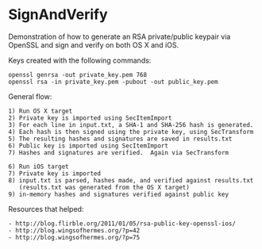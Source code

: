 SignAndVerify
=============

Demonstration of how to generate an RSA private/public keypair via OpenSSL and sign and verify on both OS X and iOS.

Keys created with the following commands:

    openssl genrsa -out private_key.pem 768
    openssl rsa -in private_key.pem -pubout -out public_key.pem

General flow:

    1) Run OS X target
    2) Private key is imported using SecItemImport
    3) For each line in input.txt, a SHA-1 and SHA-256 hash is generated.  
    4) Each hash is then signed using the private key, using SecTransform
    5) The resulting hashes and signatures are saved in results.txt
    6) Public key is imported using SecItemImport
    7) Hashes and signatures are verified.  Again via SecTransform
    
    6) Run iOS target
    7) Private key is imported
    8) input.txt is parsed, hashes made, and verified against results.txt
       (results.txt was generated from the OS X target)
    9) in-memory hashes and signatures verified against public key
  
Resources that helped:

    - http://blog.flirble.org/2011/01/05/rsa-public-key-openssl-ios/
    - http://blog.wingsofhermes.org/?p=42
    - http://blog.wingsofhermes.org/?p=75

